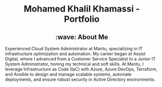 <h1 align="center"> Mohamed Khalil Khamassi - Portfolio </h1>
<h2 align="center"> :wave: About Me</h2>

<p> Experienced Cloud System Administrator at Mantu, specializing in IT infrastructure optimization and automation. My career began at Assist Digital, where I advanced from a Customer Service Specialist to a Junior IT System Administrator, honing my technical and soft skills. At Mantu, I leverage Infrastructure as Code (IaC) with Azure, Azure DevOps, Terraform, and Ansible to design and manage scalable systems, automate deployments, and ensure robust security in Active Directory environments.</p>

